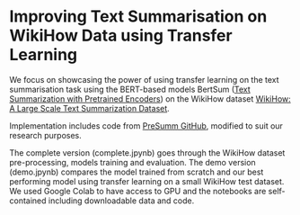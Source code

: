# Improving Text Summarisation on WikiHow Data using Transfer Learning

We focus on showcasing the power of using transfer learning on the text summarisation task using the BERT-based models BertSum ([Text Summarization with Pretrained Encoders](https://arxiv.org/abs/1908.08345)) on the WikiHow dataset [WikiHow: A Large Scale Text Summarization Dataset](https://arxiv.org/abs/1810.09305).

Implementation includes code from [PreSumm GitHub](https://github.com/nlpyang/PreSumm), modified to suit our research purposes.

The complete version (complete.jpynb) goes through the WikiHow dataset pre-processing, models training and evaluation. The demo version (demo.jpynb) compares the model trained from scratch and our best performing model using transfer learning on a small WikiHow test dataset. We used Google Colab to have access to GPU and the notebooks are self-contained including downloadable data and code.
